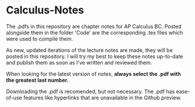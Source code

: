 # Calculus-Notes
The .pdfs in this repository are chapter notes for AP Calculus BC. Posted alongside them in the folder 'Code' are the corresponding .tex files which were used to compile them.

As new, updated iterations of the lecture notes are made, they will be posted in this repository. I will try my best to keep these notes up-to-date and publish them as soon as I've written and reviewed them.

When looking for the latest version of notes, **always select the .pdf with the greatest last number.**

Downloading the .pdf is recomended, but not necessary. The .pdf has ease-of-use features like hyperlinks that are unavailable in the Github preview.
